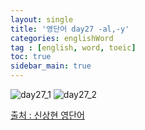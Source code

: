 ```yaml
---
layout: single
title: '영단어 day27 -al,-y'
categories: englishWord
tag : [english, word, toeic]
toc: true
sidebar_main: true
---
```



![day27_1](https://ingu627.github.io/images/english/day27_1.jpg)
![day27_2](https://ingu627.github.io/images/english/day27_2.jpg)



[출처 : 신상현 영단어](https://www.aladin.co.kr/shop/wproduct.aspx?ItemId=126278788)